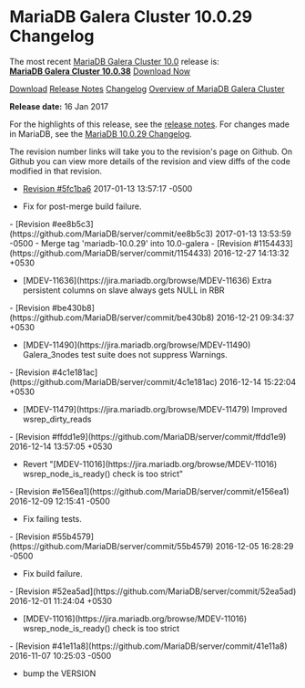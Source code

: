 # MariaDB Galera Cluster 10.0.29 Changelog

The most recent [MariaDB Galera Cluster 10.0](/kb/en/galera/) release is:<br>
<span class="cstm-style lead"><strong>[MariaDB Galera Cluster 10.0.38](/replication/galera-cluster/mariadb-galera-cluster-releases/mariadb-galera-100-release-notes/mariadb-galera-cluster-10038-release-notes)</strong> [Download<span>&nbsp;</span>Now](https://downloads.mariadb.org/mariadb-galera/10.0)</span>

[Download](http://downloads.mariadb.org/mariadb-galera/10.0.29)
[Release Notes](/replication/galera-cluster/mariadb-galera-cluster-releases/mariadb-galera-100-release-notes/mariadb-galera-cluster-10029-release-notes)
[Changelog](/replication/galera-cluster/mariadb-galera-cluster-releases/mariadb-galera-100-changelogs/mariadb-galera-cluster-10029-changelog)
[Overview of MariaDB Galera Cluster](/replication/galera-cluster/what-is-mariadb-galera-cluster)

<strong>Release date:</strong> 16 Jan 2017

For the highlights of this release, see the
[release notes](/replication/galera-cluster/mariadb-galera-cluster-releases/mariadb-galera-100-release-notes/mariadb-galera-cluster-10029-release-notes).
For changes made in MariaDB, see the [MariaDB 10.0.29 Changelog](/kb/en/mariadb-10029-changelog/).

The revision number links will take you to the revision's page on Github. On
Github you can view more details of the revision and view diffs of the code
modified in that revision.

- [Revision #5fc1ba6](https://github.com/MariaDB/server/commit/5fc1ba6)
<span class="cstm-style datetime">2017-01-13 13:57:17 -0500</span>
<ul start="1"><li>Fix for post-merge build failure.
</li></ul>
- <span class="cstm-style datetime">[Revision #ee8b5c3](https://github.com/MariaDB/server/commit/ee8b5c3) 2017-01-13 13:53:59 -0500 - Merge tag 'mariadb-10.0.29' into 10.0-galera</span>
- [Revision #1154433](https://github.com/MariaDB/server/commit/1154433)
<span class="cstm-style datetime">2016-12-27 14:13:32 +0530</span>
<ul start="1"><li>[MDEV-11636](https://jira.mariadb.org/browse/MDEV-11636) Extra persistent columns on slave always gets NULL in RBR
</li></ul>
- [Revision #be430b8](https://github.com/MariaDB/server/commit/be430b8)
<span class="cstm-style datetime">2016-12-21 09:34:37 +0530</span>
<ul start="1"><li>[MDEV-11490](https://jira.mariadb.org/browse/MDEV-11490) Galera_3nodes test suite does not suppress Warnings.
</li></ul>
- [Revision #4c1e181ac](https://github.com/MariaDB/server/commit/4c1e181ac)
<span class="cstm-style datetime">2016-12-14 15:22:04 +0530</span>
<ul start="1"><li>[MDEV-11479](https://jira.mariadb.org/browse/MDEV-11479) Improved wsrep_dirty_reads
</li></ul>
- [Revision #ffdd1e9](https://github.com/MariaDB/server/commit/ffdd1e9)
<span class="cstm-style datetime">2016-12-14 13:57:05 +0530</span>
<ul start="1"><li>Revert "[MDEV-11016](https://jira.mariadb.org/browse/MDEV-11016) wsrep_node_is_ready() check is too strict"
</li></ul>
- [Revision #e156ea1](https://github.com/MariaDB/server/commit/e156ea1)
<span class="cstm-style datetime">2016-12-09 12:15:41 -0500</span>
<ul start="1"><li>Fix failing tests.
</li></ul>
- [Revision #55b4579](https://github.com/MariaDB/server/commit/55b4579)
<span class="cstm-style datetime">2016-12-05 16:28:29 -0500</span>
<ul start="1"><li>Fix build failure.
</li></ul>
- [Revision #52ea5ad](https://github.com/MariaDB/server/commit/52ea5ad)
<span class="cstm-style datetime">2016-12-01 11:24:04 +0530</span>
<ul start="1"><li>[MDEV-11016](https://jira.mariadb.org/browse/MDEV-11016) wsrep_node_is_ready() check is too strict
</li></ul>
- [Revision #41e11a8](https://github.com/MariaDB/server/commit/41e11a8)
<span class="cstm-style datetime">2016-11-07 10:25:03 -0500</span>
<ul start="1"><li>bump the VERSION
</li></ul>